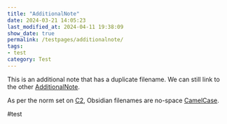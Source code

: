 ```yaml
---
title: "AdditionalNote"
date: 2024-03-21 14:05:23
last_modified_at: 2024-04-11 19:38:09
show_date: true
permalink: /testpages/additionalnote/
tags:
- test
category: Test
---
```

This is an additional note that has a duplicate filename. We can still link to the other [AdditionalNote](/obsidian/testpages/subfolder/additionalnote).

As per the norm set on  [C2](https://wiki.c2.com/), Obsidian filenames are no-space [CamelCase](https://wiki.c2.com/?CamelCase).

#test